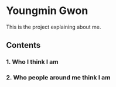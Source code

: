 # Youngmin Gwon

This is the project explaining about me.

## Contents

### 1. Who I think I am

### 2. Who people around me think I am
